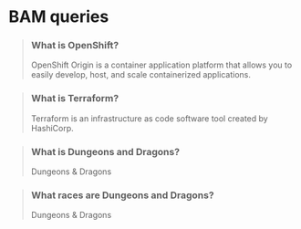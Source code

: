 # BAM queries

> ### What is OpenShift?
 > <p>OpenShift Origin is a container application platform that allows you to easily develop, host, and scale containerized applications.<p>

> ### What is Terraform?
 > <p>Terraform is an infrastructure as code software tool created by HashiCorp.<p>

> ### What is Dungeons and Dragons?
 > <p>Dungeons & Dragons<p>

> ### What races are Dungeons and Dragons?
 > <p>Dungeons & Dragons<p>
